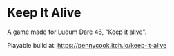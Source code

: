 # Keep It Alive

A game made for Ludum Dare 46, "Keep it alive".

Playable build at: https://pennycook.itch.io/keep-it-alive
